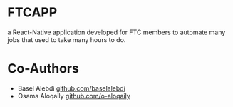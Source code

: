 # FTCAPP
a React-Native application developed for FTC members to automate many jobs that used to take many hours to do.


# Co-Authors
<ul>
 <li> Basel Alebdi <a href="github.com/baselalebdi">github.com/baselalebdi</a>  </li> 
 <li>  Osama Aloqaily <a href="github.com/o-aloqaily">github.com/o-aloqaily</a> </li> 
</ul>
